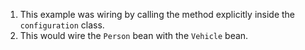 1. This example was wiring by calling the method explicitly inside the `configuration` class.
2. This would wire the `Person` bean with the `Vehicle` bean.